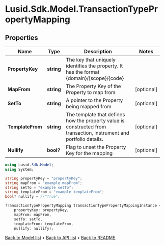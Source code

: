 # Lusid.Sdk.Model.TransactionTypePropertyMapping

## Properties

Name | Type | Description | Notes
------------ | ------------- | ------------- | -------------
**PropertyKey** | **string** | The key that uniquely identifies the property. It has the format {domain}/{scope}/{code} | 
**MapFrom** | **string** | The Property Key of the Property to map from | [optional] 
**SetTo** | **string** | A pointer to the Property being mapped from | [optional] 
**TemplateFrom** | **string** | The template that defines how the property value is constructed from transaction, instrument and portfolio details. | [optional] 
**Nullify** | **bool?** | Flag to unset the Property Key for the mapping | [optional] 

```csharp
using Lusid.Sdk.Model;
using System;

string propertyKey = "propertyKey";
string mapFrom = "example mapFrom";
string setTo = "example setTo";
string templateFrom = "example templateFrom";
bool? nullify = //"True";

TransactionTypePropertyMapping transactionTypePropertyMappingInstance = new TransactionTypePropertyMapping(
    propertyKey: propertyKey,
    mapFrom: mapFrom,
    setTo: setTo,
    templateFrom: templateFrom,
    nullify: nullify);
```

[Back to Model list](../README.md#documentation-for-models) &#8226; [Back to API list](../README.md#documentation-for-api-endpoints) &#8226; [Back to README](../README.md)
